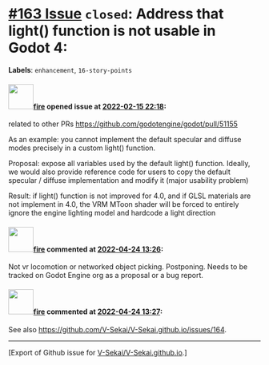 # [\#163 Issue](https://github.com/V-Sekai/V-Sekai.github.io/issues/163) `closed`: Address that light() function is not usable in Godot 4:
**Labels**: `enhancement`, `16-story-points`


#### <img src="https://avatars.githubusercontent.com/u/32321?u=c2e06a3d2b49a467aa907e54aa259516440267cc&v=4" width="50">[fire](https://github.com/fire) opened issue at [2022-02-15 22:18](https://github.com/V-Sekai/V-Sekai.github.io/issues/163):

related to other PRs
https://github.com/godotengine/godot/pull/51155

As an example: you cannot implement the default specular and diffuse modes precisely in a custom light() function.

Proposal: expose all variables used by the default light() function.
Ideally, we would also provide reference code for users to copy the default specular / diffuse implementation and modify it (major usability problem)

Result: if light() function is not improved for 4.0, and if GLSL materials are not implement in 4.0, the VRM MToon shader will be forced to entirely ignore the engine lighting model and hardcode a light direction

#### <img src="https://avatars.githubusercontent.com/u/32321?u=c2e06a3d2b49a467aa907e54aa259516440267cc&v=4" width="50">[fire](https://github.com/fire) commented at [2022-04-24 13:26](https://github.com/V-Sekai/V-Sekai.github.io/issues/163#issuecomment-1107841955):

Not vr locomotion or networked object picking. Postponing. Needs to be tracked on Godot Engine org as a proposal or a bug report.

#### <img src="https://avatars.githubusercontent.com/u/32321?u=c2e06a3d2b49a467aa907e54aa259516440267cc&v=4" width="50">[fire](https://github.com/fire) commented at [2022-04-24 13:27](https://github.com/V-Sekai/V-Sekai.github.io/issues/163#issuecomment-1107842090):

See also https://github.com/V-Sekai/V-Sekai.github.io/issues/164.


-------------------------------------------------------------------------------



[Export of Github issue for [V-Sekai/V-Sekai.github.io](https://github.com/V-Sekai/V-Sekai.github.io).]
